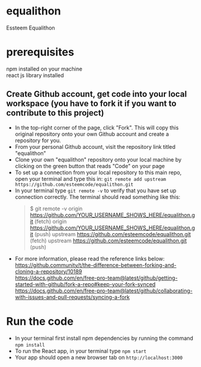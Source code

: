 # equalithon
Essteem Equalithon

# prerequisites 
npm installed on your machine    
react js library installed

## Create Github account, get code into your local workspace (you have to fork it if you want to contribute to this project)
* In the top-right corner of the page, click "Fork". This will copy this original repository onto your own Github account and create a repository for you.
* From your personal Github account, visit the repository link titled "equalithon" 
* Clone your own "equalithon" repository onto your local machine by clicking on the green button that reads "Code" on your page
* To set up a connection from your local repository to this main repo, open your terminal and type this in:
    `git remote add upstream https://github.com/esteemcode/equalithon.git`
* In your terminal type `git remote -v` to verify that you have set up connection correctly. The terminal should read something like this:
    >$ git remote -v
    > origin    https://github.com/YOUR_USERNAME_SHOWS_HERE/equalithon.git (fetch)
    > origin    https://github.com/YOUR_USERNAME_SHOWS_HERE/equalithon.git (push)
    > upstream  https://github.com/esteemcode/equalithon.git (fetch)
    > upstream  https://github.com/esteemcode/equalithon.git (push)
* For more information, please read the reference links below:
https://github.community/t/the-difference-between-forking-and-cloning-a-repository/10189    
https://docs.github.com/en/free-pro-team@latest/github/getting-started-with-github/fork-a-repo#keep-your-fork-synced    
https://docs.github.com/en/free-pro-team@latest/github/collaborating-with-issues-and-pull-requests/syncing-a-fork    

# Run the code
* In your terminal first install npm dependencies by running the command `npm install`
* To run the React app, in your terminal type `npm start`
* Your app should open a new browser tab on `http://localhost:3000`

